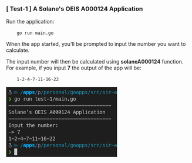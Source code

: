 ### [ Test-1 ] A Solane's OEIS A000124 Application
Run the application: 
```
    go run main.go
```
When the app started, you'll be prompted to input the number you want to calculate.

The input number will then be calculated using **solaneA000124** function. For example, if you input **7** the output of the app will be:
```
    1-2-4-7-11-16-22
```
<p align="left">
    <img src="../assets/test-1_sc.png" alt="swagger">
</p>